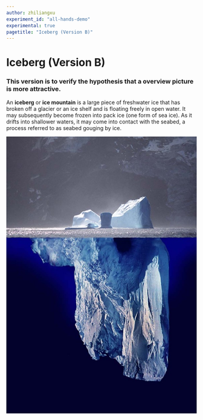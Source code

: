 ```yaml
---
author: zhiliangxu
experiment_id: "all-hands-demo"
experimental: true
pagetitle: "Iceberg (Version B)"
---
```


# Iceberg  (Version B) ##

### This version is to verify the hypothesis that a overview picture is more attractive.

An **iceberg** or **ice mountain** is a large piece of freshwater ice that has broken off a glacier or an ice shelf and is floating freely in open water. It may subsequently become frozen into pack ice (one form of sea ice). As it drifts into shallower waters, it may come into contact with the seabed, a process referred to as seabed gouging by ice.

   ![](./iceberg.experimental.jpg)
